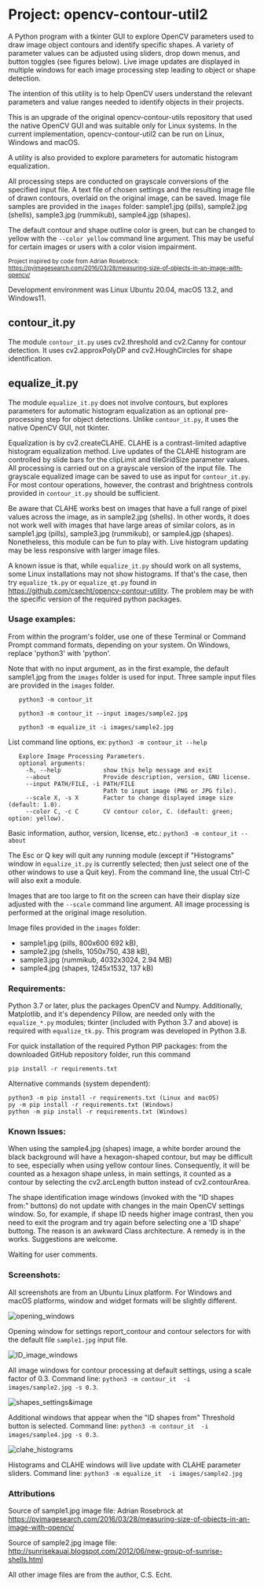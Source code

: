 # Project: opencv-contour-util2
A Python program with a tkinter GUI to explore OpenCV parameters used to draw image object contours and identify specific shapes. A variety of parameter values can be adjusted using sliders, drop down menus, and button toggles (see figures below). Live image updates are displayed in multiple windows for each image processing step leading to object or shape detection.

The intention of this utility is to help OpenCV users understand the relevant parameters and value ranges needed to identify objects in their projects.

This is an upgrade of the original opencv-contour-utils repository that used the native OpenCV GUI and was suitable only for Linux systems. In the current implementation, opencv-contour-util2 can be run on Linux, Windows and macOS.

A utility is also provided to explore parameters for automatic histogram equalization.

All processing steps are conducted on grayscale conversions of the specified input file. A text file of chosen settings and the resulting image file of drawn contours, overlaid on the original image, can be saved. Image file samples are provided in the `images` folder: sample1.jpg (pills), sample2.jpg (shells), sample3.jpg (rummikub), sample4.jgp (shapes).

The default contour and shape outline color is green, but can be changed to yellow with the `--color yellow` command line argument. This may be useful for certain images or users with a color vision impairment.

<sub>Project inspired by code from Adrian Rosebrock:
https://pyimagesearch.com/2016/03/28/measuring-size-of-objects-in-an-image-with-opencv/
</sub>

Development environment was Linux Ubuntu 20.04, macOS 13.2, and Windows11.

## contour_it.py
The module `contour_it.py` uses cv2.threshold and cv2.Canny for contour detection.
It uses cv2.approxPolyDP and cv2.HoughCircles for shape identification.
## equalize_it.py
The module `equalize_it.py` does not involve contours, but explores parameters for automatic histogram equalization as an optional pre-processing step for object detections. Unlike `contour_it.py`, it uses the native OpenCV GUI, not tkinter.

Equalization is by cv2.createCLAHE. CLAHE is a contrast-limited adaptive histogram equalization method. Live updates of the CLAHE histogram are controlled by slide bars for the clipLimit and tileGridSize parameter values. All processing is carried out on a grayscale version of the input file. The grayscale equalized image can be saved to use as input for `contour_it.py`. For most contour operations, however, the contrast and brightness controls provided in `contour_it.py` should be sufficient.

Be aware that CLAHE works best on images that have a full range of pixel values across the image, as in sample2.jpg (shells). In other words, it does not work well with images that have large areas of similar colors, as in sample1.jpg (pills), sample3.jpg (rummikub), or sample4.jgp (shapes). Nonetheless, this module can be fun to play with. Live histogram updating may be less responsive with larger image files.

A known issue is that, while `equalize_it.py` should work on all systems, some Linux installations may not show histograms. If that's the case, then try `equalize_tk.py` or `equalize_qt.py` found in https://github.com/csecht/opencv-contour-utility. The problem may be with the specific version of the required python packages.

### Usage examples:
From within the program's folder, use one of these Terminal or Command Prompt command formats, depending on your system. On Windows, replace 'python3' with 'python'.

Note that with no input argument, as in the first example, the default sample1.jpg from the `images` folder is used for input. Three sample input files are provided in the `images` folder.

       python3 -m contour_it

       python3 -m contour_it --input images/sample2.jpg

       python3 -m equalize_it -i images/sample2.jpg

List command line options, ex: `python3 -m contour_it --help`
       
       Explore Image Processing Parameters.
       optional arguments:
         -h, --help            show this help message and exit
         --about               Provide description, version, GNU license.
         --input PATH/FILE, -i PATH/FILE
                               Path to input image (PNG or JPG file).
         --scale X, -s X       Factor to change displayed image size (default: 1.0).
         --color C, -c C       CV contour color, C. (default: green; option: yellow).


Basic information, author, version, license, etc.: `python3 -m contour_it --about`
 
The Esc or Q key will quit any running module (except if "Histograms" window in `equalize_it.py` is currently selected; then just select one of the other windows to use a Quit key). From the command line, the usual Ctrl-C will also exit a module.

Images that are too large to fit on the screen can have their display size adjusted with the `--scale` command line argument. All image processing is performed at the original image resolution.

Image files provided in the `images` folder:
* sample1.jpg (pills, 800x600 692 kB),
* sample2.jpg (shells, 1050x750, 438 kB),
* sample3.jpg (rummikub, 4032x3024, 2.94 MB)
* sample4.jpg (shapes, 1245x1532, 137 kB)

### Requirements:
Python 3.7 or later, plus the packages OpenCV and Numpy. Additionally, Matplotlib, and it's dependency Pillow, are needed only with
the `equalize_*.py` modules; tkinter (included with Python 3.7 and above) is required with `equalize_tk.py`.
This program was developed in Python 3.8.

For quick installation of the required Python PIP packages:
from the downloaded GitHub repository folder, run this command

    pip install -r requirements.txt

Alternative commands (system dependent):

    python3 -m pip install -r requirements.txt (Linux and macOS)
    py -m pip install -r requirements.txt (Windows)
    python -m pip install -r requirements.txt (Windows)

### Known Issues:
When using the sample4.jpg (shapes) image, a white border around the black background will have a hexagon-shaped contour, but may be difficult to see, especially when using yellow contour lines. Consequently, it will be counted as a hexagon shape unless, in main settings, it counted as a contour by selecting the cv2.arcLength button instead of cv2.contourArea.

The shape identification image windows (invoked with the "ID shapes from:" buttons) do not update with changes in the main OpenCV settings window. So, for example, if shape ID needs higher image contrast, then you need to exit the program and try again before selecting one a 'ID shape' buttong. The reason is an awkward Class architecture. A remedy is in the works. Suggestions are welcome.

Waiting for user comments.

### Screenshots:
All screenshots are from an Ubuntu Linux platform. For Windows and macOS platforms, window and widget formats will be slightly different.

![opening_windows](images/settings_report_window.png)

Opening window for settings report_contour and contour selectors for with the default file `sample1.jpg` input file.

![ID_image_windows](images/all_image_windows.png)

All image windows for contour processing at default settings, using a scale factor of 0.3. Command line: `python3 -m contour_it  -i images/sample2.jpg -s 0.3`.

![shapes_settings&image](images/shapes_screenshot.png)

Additional windows that appear when the "ID shapes from" Threshold button is selected. Command line: `python3 -m contour_it  -i images/sample4.jpg -s 0.3`.

![clahe_histograms](images/clahe_screenshot.png)

Histograms and CLAHE windows will live update with CLAHE parameter sliders.
Command line: `python3 -m equalize_it  -i images/sample2.jpg`

### Attributions

Source of sample1.jpg image file:
Adrian Rosebrock at https://pyimagesearch.com/2016/03/28/measuring-size-of-objects-in-an-image-with-opencv/

Source of sample2.jpg image file:
http://sunrisekauai.blogspot.com/2012/06/new-group-of-sunrise-shells.html

All other image files are from the author, C.S. Echt.
